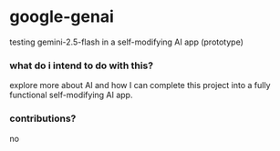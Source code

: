 # google-genai
testing gemini-2.5-flash in a self-modifying AI app (prototype)

### what do i intend to do with this?
explore more about AI and how I can complete this project into a fully functional self-modifying AI app.


### contributions?
no
